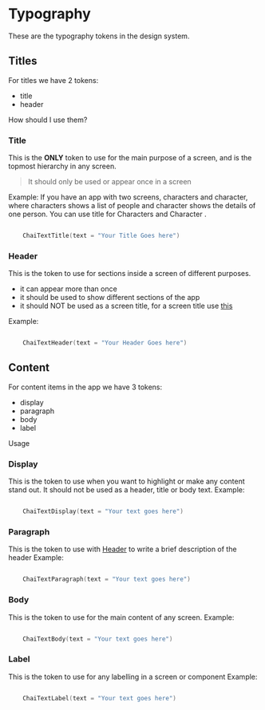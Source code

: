 # Typography
These are the typography tokens in the design system.

## Titles
For titles we have 2 tokens:
- title
- header

How should I use them?

### Title
This is the **ONLY** token to use for the main purpose of a screen, and is the topmost hierarchy in any screen.

> It should only be used or appear once in a screen

Example: 
If you have an app with two screens, characters and character, where characters shows a list of people and character shows the details of one person.
You can use title for Characters and Character .

```kotlin

    ChaiTextTitle(text = "Your Title Goes here")

```

### Header
This is the token to use for sections inside a screen of different purposes.
- it can appear more than once
- it should be used to show different sections of the app
- it should NOT be used as a screen title, for a screen title use [this](#title)

Example: 
```kotlin

    ChaiTextHeader(text = "Your Header Goes here")

```

## Content
For content items in the app we have 3 tokens:
- display
- paragraph
- body
- label

Usage

### Display
This is the token to use when you want to highlight or make any content stand out. It should not be used as a header, title or body text.
Example:
```kotlin

    ChaiTextDisplay(text = "Your text goes here")

```

### Paragraph
This is the token to use with [Header](#header) to write a brief description of the header
Example:
```kotlin

    ChaiTextParagraph(text = "Your text goes here")

```

### Body
This is the token to use for the main content of any screen.
Example:
```kotlin

    ChaiTextBody(text = "Your text goes here")

```

### Label
This is the token to use for any labelling in a screen or component
Example:
```kotlin

    ChaiTextLabel(text = "Your text goes here")

```
